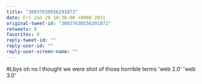 ```yaml
---
title: "30937630556291072"
date: Fri Jan 28 10:38:00 +0000 2011
original-tweet-id: "30937630556291072"
retweets: 0
favorites: 0
reply-tweet-id: ""
reply-user-id: ""
reply-user-screen-name: ""
---
```

#Lbys oh no I thought we were shot of those horrible terms 'web 2.0' 'web 3.0'
